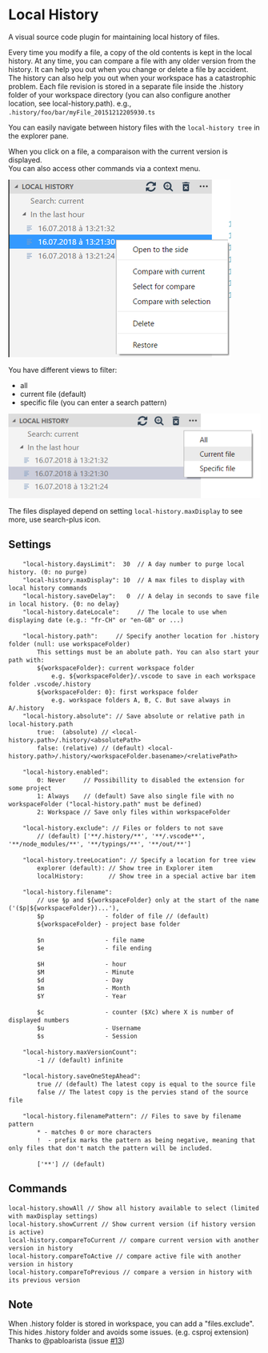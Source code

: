 # Local History

A visual source code plugin for maintaining local history of files.

Every time you modify a file, a copy of the old contents is kept in the local history.
At any time, you can compare a file with any older version from the history.
It can help you out when you change or delete a file by accident.
The history can also help you out when your workspace has a catastrophic problem.
Each file revision is stored in a separate file inside the .history folder of your workspace directory
(you can also configure another location, see local-history.path).
e.g., `.history/foo/bar/myFile_20151212205930.ts`

You can easily navigate between history files with the `local-history tree` in the explorer pane.<BR>

When you click on a file, a comparaison with the current version is displayed.<BR>
You can also access other commands via a context menu.<BR>

![Image of tree](images/Tree.png)

You have different views to filter:
- all
- current file (default)
- specific file (you can enter a search pattern)

![Image of tree](images/Tree2.png)

The files displayed depend on setting `local-history.maxDisplay` to see more, use search-plus icon.

## Settings

        "local-history.daysLimit":  30  // A day number to purge local history. (0: no purge)
        "local-history.maxDisplay": 10  // A max files to display with local history commands
        "local-history.saveDelay":   0  // A delay in seconds to save file in local history. {0: no delay}
        "local-history.dateLocale":     // The locale to use when displaying date (e.g.: "fr-CH" or "en-GB" or ...)

        "local-history.path":     // Specify another location for .history folder (null: use workspaceFolder)
            This settings must be an abolute path. You can also start your path with:
            ${workspaceFolder}: current workspace folder
                e.g. ${workspaceFolder}/.vscode to save in each workspace folder .vscode/.history
            ${workspaceFolder: 0}: first workspace folder
                e.g. workspace folders A, B, C. But save always in A/.history
        "local-history.absolute": // Save absolute or relative path in local-history.path
            true:  (absolute) // <local-history.path>/.history/<absolutePath>
            false: (relative) // (default) <local-history.path>/.history/<workspaceFolder.basename>/<relativePath>

        "local-history.enabled":
            0: Never     // Possibillity to disabled the extension for some project
            1: Always    // (default) Save also single file with no workspaceFolder ("local-history.path" must be defined)
            2: Workspace // Save only files within workspaceFolder

        "local-history.exclude": // Files or folders to not save
            // (default) ['**/.history/**', '**/.vscode**', '**/node_modules/**', '**/typings/**', '**/out/**']

        "local-history.treeLocation": // Specify a location for tree view
            explorer (default): // Show tree in Explorer item
            localHistory:       // Show tree in a special active bar item

        "local-history.filename":
            // use §p and ${workspaceFolder} only at the start of the name ('($p|${workspaceFolder})...'),
            $p                 - folder of file // (default)
            ${workspaceFolder} - project base folder

            $n                 - file name
            $e                 - file ending

            $H                 - hour
            $M                 - Minute
            $d                 - Day
            $m                 - Month
            $Y                 - Year

            $c                 - counter ($Xc) where X is number of displayed numbers 
            $u                 - Username
            $s                 - Session

        "local-history.maxVersionCount":
            -1 // (default) infinite

        "local-history.saveOneStepAhead":
            true // (default) The latest copy is equal to the source file
            false // The latest copy is the pervies stand of the source file

        "local-history.filenamePattern": // Files to save by filename pattern
            * - matches 0 or more characters
            !  - prefix marks the pattern as being negative, meaning that only files that don't match the pattern will be included.

            ['**'] // (default)

## Commands

    local-history.showAll // Show all history available to select (limited with maxDisplay settings)
    local-history.showCurrent // Show current version (if history version is active)
    local-history.compareToCurrent // compare current version with another version in history
    local-history.compareToActive // compare active file with another version in history
    local-history.compareToPrevious // compare a version in history with its previous version

## Note
When .history folder is stored in workspace, you can add a "files.exclude".
This hides .history folder and avoids some issues. (e.g. csproj extension)<BR>
Thanks to @pabloarista (issue [#13](https://github.com/zabel-xyz/local-history/issues/13))
